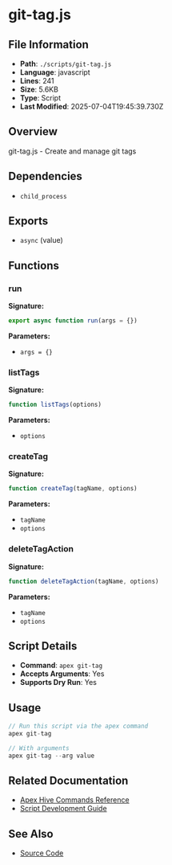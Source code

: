 # git-tag.js

## File Information

- **Path**: `./scripts/git-tag.js`
- **Language**: javascript
- **Lines**: 241
- **Size**: 5.6KB
- **Type**: Script
- **Last Modified**: 2025-07-04T19:45:39.730Z

## Overview

git-tag.js - Create and manage git tags

## Dependencies

- `child_process`

## Exports

- `async` (value)

## Functions

### run

**Signature:**
```javascript
export async function run(args = {})
```

**Parameters:**
- `args = {}`

### listTags

**Signature:**
```javascript
function listTags(options)
```

**Parameters:**
- `options`

### createTag

**Signature:**
```javascript
function createTag(tagName, options)
```

**Parameters:**
- `tagName`
- `options`

### deleteTagAction

**Signature:**
```javascript
function deleteTagAction(tagName, options)
```

**Parameters:**
- `tagName`
- `options`

## Script Details

- **Command**: `apex git-tag`
- **Accepts Arguments**: Yes
- **Supports Dry Run**: Yes

## Usage

```javascript
// Run this script via the apex command
apex git-tag

// With arguments
apex git-tag --arg value
```

## Related Documentation

- [Apex Hive Commands Reference](../../architecture/reference/commands/)
- [Script Development Guide](../../development/scripts/)

## See Also

- [Source Code](./scripts/git-tag.js)
